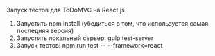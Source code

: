 Запуск тестов для ToDoMVC на React.js

1.	Запустить npm install (убедиться в том, что используется самая последняя версия)
2.	Запустить локальный сервер: gulp test-server
3.	Запуск тестов: npm run test -- --framework=react
